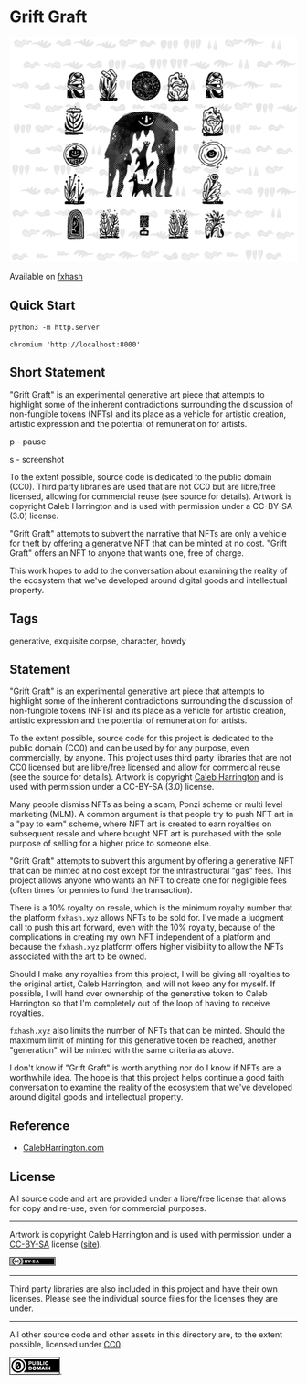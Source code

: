 Grift Graft
===

[![screenshot](../img/grift_graft_preview.png)](https://github.com/abetusk/iao/tree/main/grift-graft)

Available on [fxhash](https://www.fxhash.xyz/u/abetusk)

Quick Start
---

```
python3 -m http.server
```

```
chromium 'http://localhost:8000'
```

Short Statement
---

"Grift Graft" is an experimental generative art piece that attempts to highlight some of the inherent contradictions surrounding the discussion of non-fungible tokens (NFTs) and its place as a vehicle for artistic creation, artistic expression and the potential of remuneration for artists.

p - pause

s - screenshot

To the extent possible, source code is dedicated to the public domain (CC0). Third party libraries are used that are not CC0 but are libre/free licensed, allowing for commercial reuse (see source for details). Artwork is copyright Caleb Harrington and is used with permission under a CC-BY-SA (3.0) license.

"Grift Graft" attempts to subvert the narrative that NFTs are only a vehicle for theft by offering a generative NFT that can be minted at no cost. "Grift Graft" offers an NFT to anyone that wants one, free of charge.

This work hopes to add to the conversation about examining the reality of the ecosystem that we've developed around digital goods and intellectual property.

Tags
---

generative, exquisite corpse, character, howdy

Statement
---

"Grift Graft" is an experimental generative art piece that
attempts to highlight some of the inherent contradictions
surrounding the discussion of non-fungible tokens (NFTs) and
its place as a vehicle for artistic creation, artistic expression
and the potential of remuneration for artists.

To the extent possible, source code for this project is dedicated to
the public domain (CC0) and can be used by for any purpose, even commercially, by anyone.
This project uses third party libraries that are not CC0 licensed but are libre/free licensed
and allow for commercial reuse (see the source for details).
Artwork is copyright
[Caleb Harrington](https://calebharrington.com/) and is used with permission under a CC-BY-SA (3.0) license.

Many people dismiss NFTs as being a scam, Ponzi scheme or multi level
marketing (MLM).
A common argument is that people try to push NFT art in a "pay to earn"
scheme, where NFT art is created to earn royalties on subsequent resale
and where bought NFT art is purchased with the sole purpose of selling
for a higher price to someone else.

"Grift Graft" attempts to subvert this argument by offering
a generative NFT that can be minted at no cost except for the
infrastructural "gas" fees.
This project allows anyone who wants an NFT to create one for negligible fees
(often times for pennies to fund the transaction).

There is a 10% royalty on resale, which is the minimum royalty number that
the platform `fxhash.xyz` allows NFTs to be sold for.
I've made a judgment call to push this art forward, even with the 10% royalty,
because of the complications in creating my own NFT independent of a platform
and because the `fxhash.xyz` platform offers higher visibility to allow
the NFTs associated with the art to be owned.

Should I make any royalties from this project, I will be giving all royalties
to the original artist, Caleb Harrington, and will not keep any for myself.
If possible, I will hand over ownership of the generative token to Caleb Harrington
so that I'm completely out of the loop of having to receive royalties.

`fxhash.xyz` also limits the number of NFTs that can be minted.
Should the maximum limit of minting for this generative token be reached,
another "generation" will be minted with the same criteria as above.

I don't know if "Grift Graft"
is worth anything nor do I know if NFTs are
a worthwhile idea.
The hope is that this project helps
continue a good faith conversation to examine
the reality of the ecosystem that we've developed
around digital goods and intellectual property.

Reference
---

* [CalebHarrington.com](https://calebharrington.com/)

License
---

All source code and art are provided under a libre/free license that allows for copy and re-use, even for commercial purposes.

---

Artwork is copyright Caleb Harrington and is used with permission under a [CC-BY-SA](https://creativecommons.org/licenses/by-sa/3.0/us/) license ([site](https://calebharrington.com)).

![CC-BY-SA](../img/cc-by-sa.png)

---

Third party libraries are also included in this project and have their own licenses.
Please see the individual source files for the licenses they are under.

---

All other source code and other assets in this directory are, to the extent possible, licensed
under [CC0](https://creativecommons.org/publicdomain/zero/1.0/).

![CC0](../img/cc0_88x31.png).
